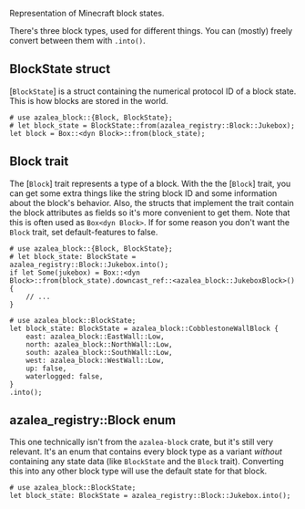 Representation of Minecraft block states.

There's three block types, used for different things. You can (mostly) freely convert between them with `.into()`.

## BlockState struct

[`BlockState`] is a struct containing the numerical protocol ID of a block state. This is how blocks are stored in the world.


```
# use azalea_block::{Block, BlockState};
# let block_state = BlockState::from(azalea_registry::Block::Jukebox);
let block = Box::<dyn Block>::from(block_state);
```

## Block trait

The [`Block`] trait represents a type of a block. With the the [`Block`] trait, you can get some extra things like the string block ID and some information about the block's behavior. Also, the structs that implement the trait contain the block attributes as fields so it's more convenient to get them. Note that this is often used as `Box<dyn Block>`.
If for some reason you don't want the `Block` trait, set default-features to false.

```
# use azalea_block::{Block, BlockState};
# let block_state: BlockState = azalea_registry::Block::Jukebox.into();
if let Some(jukebox) = Box::<dyn Block>::from(block_state).downcast_ref::<azalea_block::JukeboxBlock>() {
    // ...
}
```
```
# use azalea_block::BlockState;
let block_state: BlockState = azalea_block::CobblestoneWallBlock {
    east: azalea_block::EastWall::Low,
    north: azalea_block::NorthWall::Low,
    south: azalea_block::SouthWall::Low,
    west: azalea_block::WestWall::Low,
    up: false,
    waterlogged: false,
}
.into();
```


## azalea_registry::Block enum

This one technically isn't from the `azalea-block` crate, but it's still very relevant. It's an enum that contains every block type as a variant *without* containing any state data (like `BlockState` and the `Block` trait). Converting this into any other block type will use the default state for that block.

```
# use azalea_block::BlockState;
let block_state: BlockState = azalea_registry::Block::Jukebox.into();
```

